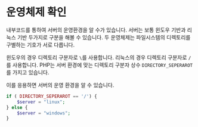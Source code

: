 # 운영체제 확인

내부코드를 통하여 서버의 운영환경을 알 수가 있습니다. 서버는 보통 윈도우 기반과 리눅스 기반 두가지로 구분을 해볼 수 있습니다.
두 운영체제는 파일시스템의 디렉토리를 구별하는 기호가 서로 다릅니다.

윈도우의 경우 디렉토리 구분자로 `\`를 사용합니다. 리눅스의 경우 디렉토리 구분자로 `/`를 사용합니다. PHP는 서버 환경에 맞는 디렉토리 구분자 상수 `DIRECTORY_SEPERAROT`를 가지고 있습니다.

이를 응용하면 서버의 운영 환경을 알 수 있습니다.

```php
if ( DIRECTORY_SEPERAROT == '/') {
    $server = "linux";
} else {
    $server = "windows";
}
```

